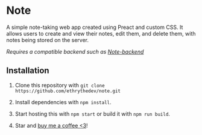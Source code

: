 # Note

A simple note-taking web app created using Preact and custom CSS. It allows users to create and view their notes, edit them, and delete them, with notes being stored on the server.

*Requires a compatible backend such as [Note-backend](https://github.com/ethrythedev/note-backend)*

## Installation
1. Clone this repository with `git clone https://github.com/ethrythedev/note.git`

2. Install dependencies with `npm install`.

3. Start hosting this with `npm start` or build it with `npm run build`.

4. Star and [buy me a coffee <3](https://liberapay.com/eatery1234)!